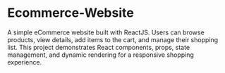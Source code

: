 # Ecommerce-Website
A simple eCommerce website built with ReactJS. Users can browse products, view details, add items to the cart, and manage their shopping list. This project demonstrates React components, props, state management, and dynamic rendering for a responsive shopping experience.
